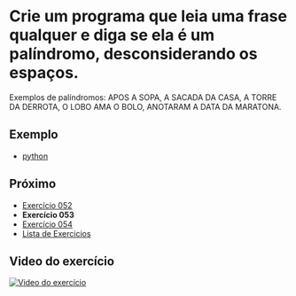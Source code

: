 # Crie um programa que leia uma frase qualquer e diga se ela é um palíndromo, desconsiderando os espaços.

Exemplos de palíndromos: APOS A SOPA, A SACADA DA CASA, A TORRE DA DERROTA, O LOBO AMA O BOLO, ANOTARAM A DATA DA MARATONA.

## Exemplo

- [python](python)

## Próximo

- [Exercício 052](../052)
- **Exercício 053**
- [Exercício 054](../054)
- [Lista de Exercicios](../)

## Video do exercício

[![Video do exercício](https://img.youtube.com/vi/5VBWe6BXzRo/maxresdefault.jpg)](https://youtu.be/5VBWe6BXzRo)